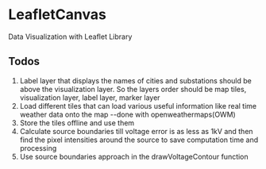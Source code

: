 # LeafletCanvas
Data Visualization with Leaflet Library

## Todos
1. Label layer that displays the names of cities and substations should be above the visualization layer. So the layers order should be map tiles, visualization layer, label layer, marker layer
2. Load different tiles that can load various useful information like real time weather data onto the map --done with openweathermaps(OWM)
3. Store the tiles offline and use them
4. Calculate source boundaries till voltage error is as less as 1kV and then find the pixel intensities around the source to save computation time and processing
5. Use source boundaries approach in the drawVoltageContour function 